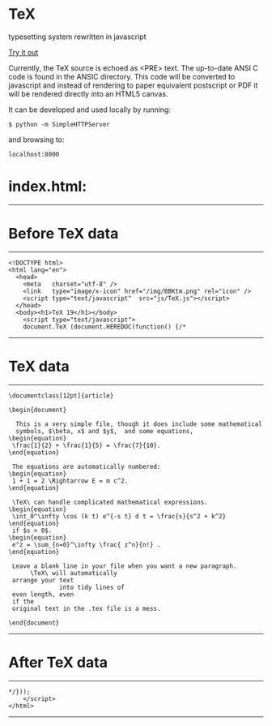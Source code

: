 # TeX
typesetting system rewritten in javascript

[Try it out](https://rawgit.com/jlettvin/TeX/master/index.html)

Currently, the TeX source is echoed as &lt;PRE&gt; text.
The up-to-date ANSI C code is found in the ANSIC directory.
This code will be converted to javascript and
instead of rendering to paper equivalent postscript or PDF
it will be rendered directly into an HTML5 canvas.

It can be developed and used locally by running:

    $ python -m SimpleHTTPServer

and browsing to:

	localhost:8000

# index.html:

____
# Before TeX data
____
    <!DOCTYPE html>
    <html lang="en">
      <head>
        <meta   charset="utf-8" />
        <link   type="image/x-icon" href="/img/BBKtm.png" rel="icon" />
        <script type="text/javascript"  src="js/TeX.js"></script>
      </head>
      <body><h1>TeX 19</h1></body>
    	<script type="text/javascript">
    	document.TeX (document.HEREDOC(function() {/*
____
# TeX data
____
    \documentclass[12pt]{article}
    
    \begin{document}
    
      This is a very simple file, though it does include some mathematical 
      symbols, $\beta, x$ and $y$,  and some equations,  
    \begin{equation} 
     \frac{1}{2} + \frac{1}{5} = \frac{7}{10}. 
    \end{equation} 
     
     The equations are automatically numbered:
    \begin{equation} 
     1 + 1 = 2 \Rightarrow E = m c^2.  
    \end{equation}  
    
     \TeX\ can handle complicated mathematical expressions. 
    \begin{equation} 
     \int_0^\infty \cos (k t) e^{-s t} d t = \frac{s}{s^2 + k^2}
    \end{equation} 
     if $s > 0$. 
    \begin{equation}
     e^z = \sum_{n=0}^\infty \frac{ z^n}{n!} . 
    \end{equation} 
    
     Leave a blank line in your file when you want a new paragraph. 
          \TeX\ will automatically 
     arrange your text
                  into tidy lines of 
     even length, even 
     if the 
     original text in the .tex file is a mess. 
     
    \end{document} 
____
# After TeX data
____
    */}));
    	</script>
    </html>
____
